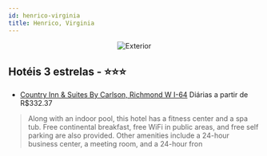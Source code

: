 ```yaml
---
id: henrico-virginia
title: Henrico, Virginia
---
```


<center><img src="http://images.gta-travel.com/HH/Images/US/RIC/RIC-COU7-1.jpg" alt="Exterior" /></center>


## Hotéis 3 estrelas - ⭐️⭐️⭐️

-    [Country Inn & Suites By Carlson, Richmond W I-64](https://www.hurb.com/hoteis/henrico/country-inn-suites-by-carlson-richmond-w-i-64-JNP-JP401301?cmp=18055) Diárias a partir de R$332.37
   > Along with an indoor pool, this hotel has a fitness center and a spa tub. Free continental breakfast, free WiFi in public areas, and free self parking are also provided. Other amenities include a 24-hour business center, a meeting room, and a 24-hour fron
